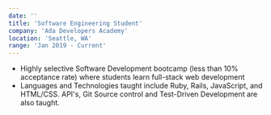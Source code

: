 ```yaml
---
date: ''
title: 'Software Engineering Student'
company: 'Ada Developers Academy'
location: 'Seattle, WA'
range: 'Jan 2019 - Current'
---
```


- Highly selective Software Development bootcamp (less than 10% acceptance rate) where students learn full-stack web development
- Languages and Technologies taught include Ruby, Rails, JavaScript, and HTML/CSS. API's, Git Source control and Test-Driven Development are also taught.
